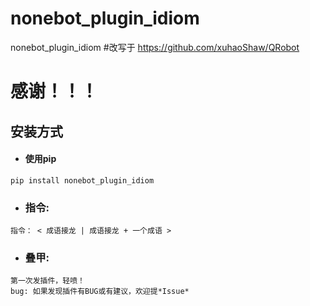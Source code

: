 # nonebot_plugin_idiom
nonebot_plugin_idiom
#改写于
https://github.com/xuhaoShaw/QRobot
# 感谢！！！
## 安装方式
- #### 使用pip
```
pip install nonebot_plugin_idiom
```
- ### 指令:
```
指令： < 成语接龙 | 成语接龙 + 一个成语 >
```

- ### 叠甲:
```
第一次发插件，轻喷！
bug: 如果发现插件有BUG或有建议，欢迎提*Issue*
```
